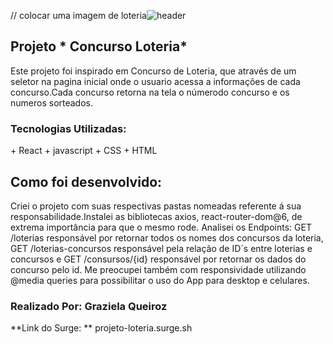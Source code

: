 // colocar uma imagem de loteria![header]()

## Projeto * Concurso Loteria*

Este projeto foi inspirado em Concurso de Loteria, que através de um seletor na pagina inicial onde o usuario acessa a informações de cada concurso.Cada concurso retorna na tela o númerodo concurso e os numeros sorteados.

### Tecnologias Utilizadas:
<tr>
+ React
+ javascript
+ CSS
+ HTML

## Como foi desenvolvido:

Criei o projeto com suas respectivas pastas nomeadas referente á sua responsabilidade.Instalei as bibliotecas axios, react-router-dom@6, de extrema importância para que o mesmo rode.
Analisei os Endpoints: GET /loterias responsável por retornar todos os nomes dos concursos da loteria, GET /loterias-concursos responsável pela relação de ID´s entre loterias e concursos e
GET /consursos/{id} responsável por retornar os dados do concurso pelo id. Me preocupei também com responsividade utilizando @media queries para possibilitar o uso do App para desktop e celulares.


### Realizado Por: Graziela Queiroz
**Link do Surge: **  projeto-loteria.surge.sh

